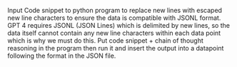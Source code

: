 Input Code snippet to python program to replace new lines with escaped new line characters to ensure the data is compatible with JSONL format.
GPT 4 requires JSONL (JSON Lines) which is delimited by new lines, so the data itself cannot contain any new line characters within each data point which is why we must do this.
Put code snippet + chain of thought reasoning in the program then run it and insert the output into a datapoint following the format in the JSON file.
